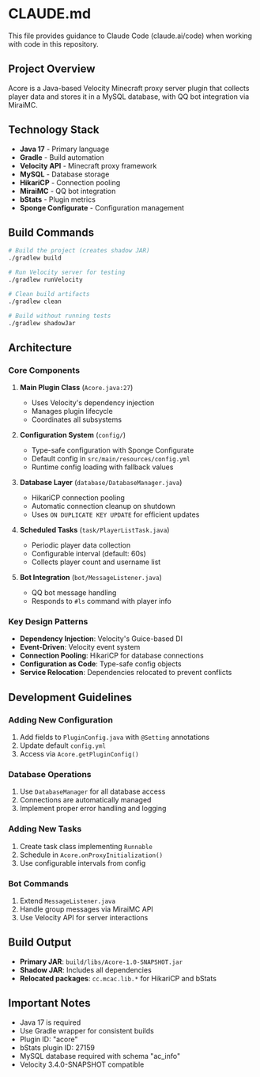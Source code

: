 # CLAUDE.md

This file provides guidance to Claude Code (claude.ai/code) when working with code in this repository.

## Project Overview

Acore is a Java-based Velocity Minecraft proxy server plugin that collects player data and stores it in a MySQL database, with QQ bot integration via MiraiMC.

## Technology Stack

- **Java 17** - Primary language
- **Gradle** - Build automation
- **Velocity API** - Minecraft proxy framework
- **MySQL** - Database storage
- **HikariCP** - Connection pooling
- **MiraiMC** - QQ bot integration
- **bStats** - Plugin metrics
- **Sponge Configurate** - Configuration management

## Build Commands

```bash
# Build the project (creates shadow JAR)
./gradlew build

# Run Velocity server for testing
./gradlew runVelocity

# Clean build artifacts
./gradlew clean

# Build without running tests
./gradlew shadowJar
```

## Architecture

### Core Components

1. **Main Plugin Class** (`Acore.java:27`)
   - Uses Velocity's dependency injection
   - Manages plugin lifecycle
   - Coordinates all subsystems

2. **Configuration System** (`config/`)
   - Type-safe configuration with Sponge Configurate
   - Default config in `src/main/resources/config.yml`
   - Runtime config loading with fallback values

3. **Database Layer** (`database/DatabaseManager.java`)
   - HikariCP connection pooling
   - Automatic connection cleanup on shutdown
   - Uses `ON DUPLICATE KEY UPDATE` for efficient updates

4. **Scheduled Tasks** (`task/PlayerListTask.java`)
   - Periodic player data collection
   - Configurable interval (default: 60s)
   - Collects player count and username list

5. **Bot Integration** (`bot/MessageListener.java`)
   - QQ bot message handling
   - Responds to `#ls` command with player info

### Key Design Patterns

- **Dependency Injection**: Velocity's Guice-based DI
- **Event-Driven**: Velocity event system
- **Connection Pooling**: HikariCP for database connections
- **Configuration as Code**: Type-safe config objects
- **Service Relocation**: Dependencies relocated to prevent conflicts

## Development Guidelines

### Adding New Configuration

1. Add fields to `PluginConfig.java` with `@Setting` annotations
2. Update default `config.yml`
3. Access via `Acore.getPluginConfig()`

### Database Operations

1. Use `DatabaseManager` for all database access
2. Connections are automatically managed
3. Implement proper error handling and logging

### Adding New Tasks

1. Create task class implementing `Runnable`
2. Schedule in `Acore.onProxyInitialization()`
3. Use configurable intervals from config

### Bot Commands

1. Extend `MessageListener.java`
2. Handle group messages via MiraiMC API
3. Use Velocity API for server interactions

## Build Output

- **Primary JAR**: `build/libs/Acore-1.0-SNAPSHOT.jar`
- **Shadow JAR**: Includes all dependencies
- **Relocated packages**: `cc.mcac.lib.*` for HikariCP and bStats

## Important Notes

- Java 17 is required
- Use Gradle wrapper for consistent builds
- Plugin ID: "acore"
- bStats plugin ID: 27159
- MySQL database required with schema "ac_info"
- Velocity 3.4.0-SNAPSHOT compatible